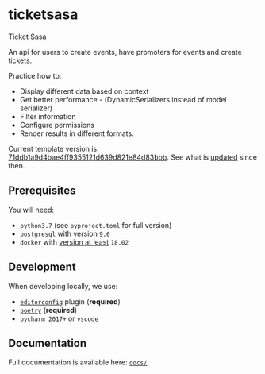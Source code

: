 # ticketsasa

Ticket Sasa

An api for users to create events, have promoters for events and create tickets.

Practice how to:

* Display different data based on context
* Get better performance - (DynamicSerializers instead of model serializer)
* Filter information
* Configure permissions
* Render results in different formats. 

Current template version is: [71ddb1a9d4bae4ff9355121d639d821e84d83bbb](https://github.com/wemake-services/wemake-django-template/tree/71ddb1a9d4bae4ff9355121d639d821e84d83bbb). See what is [updated](https://github.com/wemake-services/wemake-django-template/compare/71ddb1a9d4bae4ff9355121d639d821e84d83bbb...master) since then.

## Prerequisites

You will need:

- `python3.7` (see `pyproject.toml` for full version)
- `postgresql` with version `9.6`
- `docker` with [version at least](https://docs.docker.com/compose/compose-file/#compose-and-docker-compatibility-matrix) `18.02`


## Development

When developing locally, we use:

- [`editorconfig`](http://editorconfig.org/) plugin (**required**)
- [`poetry`](https://github.com/python-poetry/poetry) (**required**)
- `pycharm 2017+` or `vscode`


## Documentation

Full documentation is available here: [`docs/`](docs).
